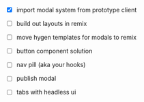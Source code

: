 - [x] import modal system from prototype client
- [ ] build out layouts in remix
- [ ] move hygen templates for modals to remix

- [ ] button component solution
- [ ] nav pill (aka your hooks)
- [ ] publish modal
- [ ] tabs with headless ui
